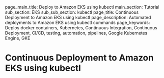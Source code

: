 page_main_title: Deploy to Amazon EKS using kubectl
main_section: Tutorial
sub_section: EKS
sub_sub_section: kubectl
page_title: Continuous Deployment to Amazon EKS using kubectl
page_description: Automated deployments to Amazon EKS using kubectl commands
page_keywords: Deploy docker containers, Kubernetes, Continuous Integration, Continuous Deployment, CI/CD, testing, automation, pipelines, Google Kubernetes Engine, GKE

# Continuous Deployment to Amazon EKS using kubectl
